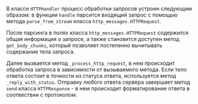 В классе `HTTPHandler` процесс обработки запросов устроен следующим образом: в функции `handle` парсится входящий запрос с помощью метода `parse_from_stream` класса `http_messages.HTTPRequest`.

После парсинга в полях класса `http_messages.HTTPRequest` содержится общая информация о запросе, а также становится доступен метод `get_body_chunks`, который позволяет постепенно вычитывать содержание тела запроса.

Далее вызвается метод `_process_http_request`, в нем происходит обработка запроса в зависимости от вызываемого метода. Если тело ответа состоит в точности из статуса ответа, используется метод `_reply_with_status`. Отправку любого ответа сервера завершает метод `send` класса `HTTPResponse` - в нем происходит форматирование ответа в соотвествии с протоколом.